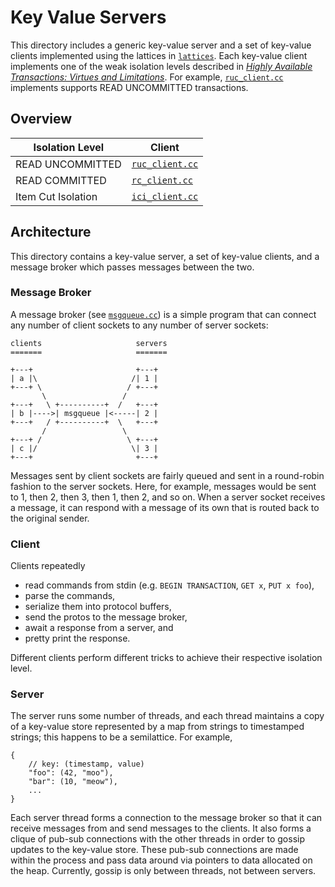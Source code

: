 # Key Value Servers
This directory includes a generic key-value server and a set of key-value
clients implemented using the lattices in [`lattices`](../lattices). Each
key-value client implements one of the weak isolation levels described in
[*Highly Available Transactions: Virtues and Limitations*][hat]. For example,
[`ruc_client.cc`](ruc_client.cc) implements supports READ UNCOMMITTED
transactions.

## Overview
| Isolation Level    | Client                           |
| ------------------ | -------------------------------- |
| READ UNCOMMITTED   | [`ruc_client.cc`](ruc_client.cc) |
| READ COMMITTED     | [`rc_client.cc`](rc_client.cc)   |
| Item Cut Isolation | [`ici_client.cc`](ici_client.cc) |

## Architecture
This directory contains a key-value server, a set of key-value clients, and a
message broker which passes messages between the two.

### Message Broker
A message broker (see [`msgqueue.cc`](msgqueue.cc)) is a simple program that
can connect any number of client sockets to any number of server sockets:

    clients                     servers
    =======                     =======

    +---+                       +---+
    | a |\                     /| 1 |
    +---+ \                   / +---+
           \                 /
    +---+   \ +----------+  /   +---+
    | b |---->| msgqueue |<-----| 2 |
    +---+   / +----------+  \   +---+
           /                 \
    +---+ /                   \ +---+
    | c |/                     \| 3 |
    +---+                       +---+

Messages sent by client sockets are fairly queued and sent in a round-robin
fashion to the server sockets. Here, for example, messages would be sent to 1,
then 2, then 3, then 1, then 2, and so on. When a server socket receives a
message, it can respond with a message of its own that is routed back to the
original sender.

### Client
Clients repeatedly

- read commands from stdin (e.g. `BEGIN TRANSACTION`, `GET x`, `PUT x foo`),
- parse the commands,
- serialize them into protocol buffers,
- send the protos to the message broker,
- await a response from a server, and
- pretty print the response.

Different clients perform different tricks to achieve their respective
isolation level.

### Server
The server runs some number of threads, and each thread maintains a copy of a
key-value store represented by a map from strings to timestamped strings; this
happens to be a semilattice. For example,

    {
        // key: (timestamp, value)
        "foo": (42, "moo"),
        "bar": (10, "meow"),
        ...
    }

Each server thread forms a connection to the message broker so that it can
receive messages from and send messages to the clients. It also forms a clique
of pub-sub connections with the other threads in order to gossip updates to the
key-value store. These pub-sub connections are made within the process and pass
data around via pointers to data allocated on the heap. Currently, gossip is
only between threads, not between servers.

[hat]: https://scholar.google.com/scholar?cluster=5290590427752770563&hl=en&as_sdt=0,5
